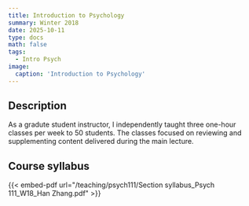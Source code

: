 ```yaml
---
title: Introduction to Psychology
summary: Winter 2018
date: 2025-10-11
type: docs
math: false
tags:
  - Intro Psych
image:
  caption: 'Introduction to Psychology'
---
```

## Description

As a gradute student instructor, I independently taught three one-hour classes per week to 50 students. The classes focused on reviewing and supplementing content delivered during the main lecture. 

## Course syllabus

{{< embed-pdf url="/teaching/psych111/Section syllabus_Psych 111_W18_Han Zhang.pdf" >}}
